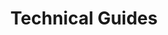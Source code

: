 ---
layout: category
title: "Technical Guides"
permalink: /technical_guides/
taxonomy: technical_guides
---